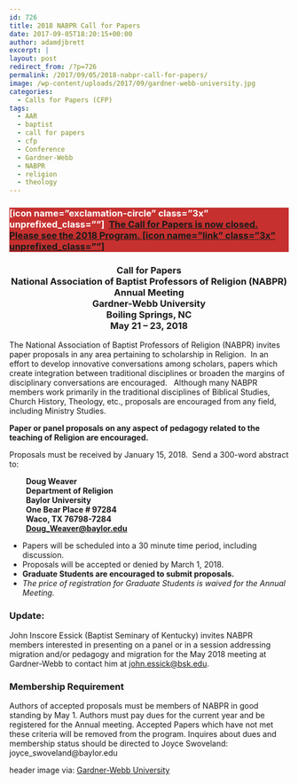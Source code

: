 ```yaml
---
id: 726
title: 2018 NABPR Call for Papers
date: 2017-09-05T18:20:15+00:00
author: adamdjbrett
excerpt: |
layout: post
redirect_from: /?p=726
permalink: /2017/09/05/2018-nabpr-call-for-papers/
image: /wp-content/uploads/2017/09/gardner-webb-university.jpg
categories:
  - Calls for Papers (CFP)
tags:
  - AAR
  - baptist
  - call for papers
  - cfp
  - Conference
  - Gardner-Webb
  - NABPR
  - religion
  - theology
---
```

<h3 style="background-color: #c6302f; color: #ffffff;">
  [icon name=&#8221;exclamation-circle&#8221; class=&#8221;3x&#8221; unprefixed_class=&#8221;&#8221;]  <a href="https://nabpr.org/meeting-at-gardner-webb-program/">The Call for Papers is now closed. Please see the 2018 Program. </a><a href="https://nabpr.org/meeting-at-gardner-webb-program/">[icon name=&#8221;link&#8221; class=&#8221;3x&#8221; unprefixed_class=&#8221;&#8221;]</a>
</h3>

<h3 style="text-align: center;">
  Call for Papers<br /> National Association of Baptist Professors of Religion (NABPR)<br /> Annual Meeting<br /> Gardner-Webb University<br /> Boiling Springs, NC<br /> May 21 – 23, 2018
</h3>

The National Association of Baptist Professors of Religion (NABPR) invites paper proposals in any area pertaining to scholarship in Religion.  In an effort to develop innovative conversations among scholars, papers which create integration between traditional disciplines or broaden the margins of disciplinary conversations are encouraged.   Although many NABPR members work primarily in the traditional disciplines of Biblical Studies, Church History, Theology, etc., proposals are encouraged from any field, including Ministry Studies.

**Paper or panel proposals on any aspect of pedagogy related to the teaching of Religion are encouraged.**

Proposals must be received by January 15, 2018.  Send a 300-word abstract to:

<p style="padding-left: 30px;">
  <strong>Doug Weaver</strong><br /> <strong> Department of Religion</strong><br /> <strong> Baylor University</strong><br /> <strong> One Bear Place # 97284</strong><br /> <strong> Waco, TX 76798-7284</strong><br /> <a href="mailto:Doug_Weaver@baylor.edu"><strong> Doug_Weaver@baylor.edu</strong></a>
</p>

  * Papers will be scheduled into a 30 minute time period, including discussion.
  * Proposals will be accepted or denied by March 1, 2018.
  * **Graduate Students are encouraged to submit proposals.**
  * _The price of registration for Graduate Students is waived for the Annual Meeting._

### Update:

John Inscore Essick (Baptist Seminary of Kentucky) invites NABPR members interested in presenting on a panel or in a session addressing migration and/or pedagogy and migration for the May 2018 meeting at Gardner-Webb to contact him at <a href="mailto:john.essick@bsk.edu" target="_blank" rel="noopener noreferrer">john.essick@bsk.edu</a>.

### Membership Requirement

<p class="p1">
  Authors of accepted proposals must be members of NABPR in good standing by May 1. Authors must pay dues for the current year and be registered for the Annual meeting. Accepted Papers which have not met these criteria will be removed from the program. Inquires about dues and membership status should be directed to Joyce Swoveland: joyce_swoveland@baylor.edu
</p>

header image via: [Gardner-Webb University](http://www.gardner-webb.edu/percussion/redesign/homepage/img/banner12.jpg)
